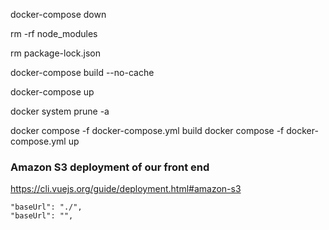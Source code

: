 docker-compose down

rm -rf node_modules


rm package-lock.json

docker-compose build --no-cache

docker-compose up

docker system prune -a


docker compose -f docker-compose.yml build
docker compose -f docker-compose.yml up


### Amazon S3 deployment of our front end
https://cli.vuejs.org/guide/deployment.html#amazon-s3



    "baseUrl": "./",
    "baseUrl": "",
